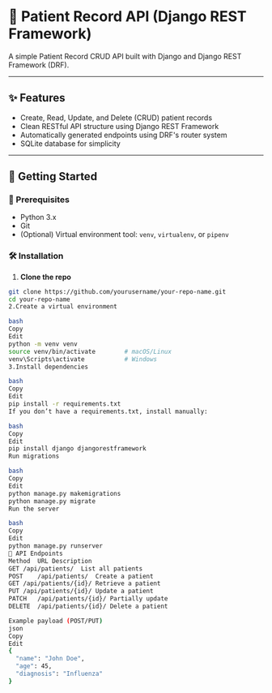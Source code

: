 # 🏥 Patient Record API (Django REST Framework)

A simple Patient Record CRUD API built with Django and Django REST Framework (DRF).

---

## ✨ Features

- Create, Read, Update, and Delete (CRUD) patient records
- Clean RESTful API structure using Django REST Framework
- Automatically generated endpoints using DRF's router system
- SQLite database for simplicity

---

## 🚀 Getting Started

### 🔧 Prerequisites

- Python 3.x
- Git
- (Optional) Virtual environment tool: `venv`, `virtualenv`, or `pipenv`

### 🛠 Installation

1. **Clone the repo**

```bash
git clone https://github.com/yourusername/your-repo-name.git
cd your-repo-name
2.Create a virtual environment

bash
Copy
Edit
python -m venv venv
source venv/bin/activate        # macOS/Linux
venv\Scripts\activate           # Windows
3.Install dependencies

bash
Copy
Edit
pip install -r requirements.txt
If you don’t have a requirements.txt, install manually:

bash
Copy
Edit
pip install django djangorestframework
Run migrations

bash
Copy
Edit
python manage.py makemigrations
python manage.py migrate
Run the server

bash
Copy
Edit
python manage.py runserver
📡 API Endpoints
Method	URL	Description
GET	/api/patients/	List all patients
POST	/api/patients/	Create a patient
GET	/api/patients/{id}/	Retrieve a patient
PUT	/api/patients/{id}/	Update a patient
PATCH	/api/patients/{id}/	Partially update
DELETE	/api/patients/{id}/	Delete a patient

Example payload (POST/PUT)
json
Copy
Edit
{
  "name": "John Doe",
  "age": 45,
  "diagnosis": "Influenza"
}

